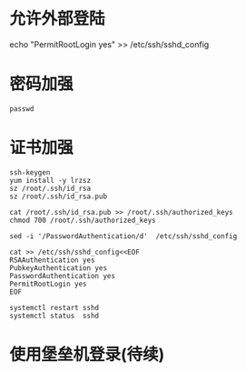 # 允许外部登陆
echo "PermitRootLogin yes" >> /etc/ssh/sshd_config

# 密码加强

```
passwd
```

# 证书加强

```
ssh-keygen
yum install -y lrzsz
sz /root/.ssh/id_rsa
sz /root/.ssh/id_rsa.pub

cat /root/.ssh/id_rsa.pub >> /root/.ssh/authorized_keys
chmod 700 /root/.ssh/authorized_keys

sed -i '/PasswordAuthentication/d'  /etc/ssh/sshd_config

cat >> /etc/ssh/sshd_config<<EOF
RSAAuthentication yes
PubkeyAuthentication yes
PasswordAuthentication yes
PermitRootLogin yes
EOF

systemctl restart sshd
systemctl status  sshd
```



# 使用堡垒机登录(待续)

